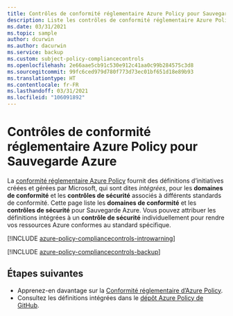 ```yaml
---
title: Contrôles de conformité réglementaire Azure Policy pour Sauvegarde Azure
description: Liste les contrôles de conformité réglementaire Azure Policy disponibles pour Sauvegarde Azure. Ces définitions de stratégie intégrées fournissent des approches courantes pour la gestion de la conformité de vos ressources Azure.
ms.date: 03/31/2021
ms.topic: sample
author: dcurwin
ms.author: dacurwin
ms.service: backup
ms.custom: subject-policy-compliancecontrols
ms.openlocfilehash: 2e66aae5cb91c530e912c41aa0c99b284575c3d8
ms.sourcegitcommit: 99fc6ced979d780f773d73ec01bf651d18e89b93
ms.translationtype: HT
ms.contentlocale: fr-FR
ms.lasthandoff: 03/31/2021
ms.locfileid: "106091892"
---
```

# <a name="azure-policy-regulatory-compliance-controls-for-azure-backup"></a>Contrôles de conformité réglementaire Azure Policy pour Sauvegarde Azure

La [conformité réglementaire Azure Policy](../governance/policy/concepts/regulatory-compliance.md) fournit des définitions d’initiatives créées et gérées par Microsoft, qui sont dites _intégrées_, pour les **domaines de conformité** et les **contrôles de sécurité** associés à différents standards de conformité. Cette page liste les **domaines de conformité** et les **contrôles de sécurité** pour Sauvegarde Azure. Vous pouvez attribuer les définitions intégrées à un **contrôle de sécurité** individuellement pour rendre vos ressources Azure conformes au standard spécifique.

[!INCLUDE [azure-policy-compliancecontrols-introwarning](../../includes/policy/standards/intro-warning.md)]

[!INCLUDE [azure-policy-compliancecontrols-backup](../../includes/policy/standards/byrp/microsoft.recoveryservices.md)]

## <a name="next-steps"></a>Étapes suivantes

- Apprenez-en davantage sur la [Conformité réglementaire d’Azure Policy](../governance/policy/concepts/regulatory-compliance.md).
- Consultez les définitions intégrées dans le [dépôt Azure Policy de GitHub](https://github.com/Azure/azure-policy).
